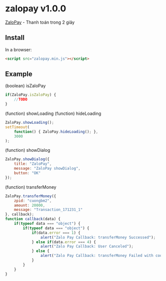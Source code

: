 # zalopay v1.0.0

[ZaloPay](https://zalopay.com.vn) - Thanh toán trong 2 giây

## Install

In a browser:
```html
<script src="zalopay.min.js"></script>
```

## Example

(boolean) isZaloPay
```js
if(ZaloPay.isZaloPay) {
    //TODO
}
```

(function) showLoading
(function) hideLoading
```js
ZaloPay.showLoading();
setTimeout(
    function() { ZaloPay.hideLoading(); },
    3000
);
```

(function) showDialog
```js
ZaloPay.showDialog({
    title: "ZaloPay",
    message: "ZaloPay showDialog",
    button: "OK"
});
```

(function) transferMoney
```js
ZaloPay.transferMoney({
    zpid: "cuongbm2",
    amount: 20000,
    message: "Transaction_171231_1"
}, callback);
function callback(data) {
    if(typeof data === "object") {
        if(typeof data === "object") {
            if(data.error === 1) {
                alert("Zalo Pay Callback: transferMoney Successed");
            } else if(data.error === 4) {
                alert("Zalo Pay Callback: User Canceled");
            } else {
                alert("Zalo Pay Callback: transferMoney Failed with code " + data.errorCode);
            }
        }
    }
}
```
